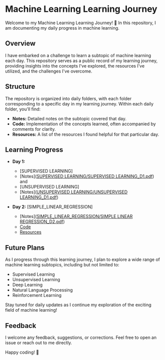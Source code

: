 # Machine Learning Learning Journey

Welcome to my Machine Learning Learning Journey! 🚀 In this repository, I am documenting my daily progress in machine learning.

## Overview
I have embarked on a challenge to learn a subtopic of machine learning each day. This repository serves as a public record of my learning journey, 
providing insights into the concepts I've explored, the resources I've utilized, and the challenges I've overcome.

## Structure
The repository is organized into daily folders, with each folder corresponding to a specific day in my learning journey.
Within each daily folder, you'll find:

- **Notes:** Detailed notes on the subtopic covered that day.
- **Code:** Implementation of the concepts learned, often accompanied by comments for clarity.
- **Resources:** A list of the resources I found helpful for that particular day.

## Learning Progress

- **Day 1:**
  - [SUPERVISED LEARNING]
  - [Notes]([SUPERVISED LEARNING/SUPERVISED LEARNING_D1.pdf](https://github.com/Budha-Mohan/Machine_Learning/tree/main/SUPERVISED%20LEARNING))
    and
  - [UNSUPERVISED LEARNING]
  - [Notes]([UNSUPERVISED LEARNING/UNSUPERVISED LEARNING_D1.pdf](https://github.com/Budha-Mohan/Machine_Learning/tree/main/UNSUPERVISED%20LEARNING))


- **Day 2:** [SIMPLE_LINEAR_REGRESSION]
  - [Notes]([SIMPLE_LINEAR_REGRESSION/SIMPLE LINEAR REGRESSION_D2.pdf](https://github.com/Budha-Mohan/Machine_Learning/blob/main/SIMPLE_LINEAR_REGRESSION/SIMPLE%20LINEAR%20REGRESSION_D2.pdf))
  - [Code](Day2/Code/)
  - [Resources](Day2/Resources.md)


## Future Plans

As I progress through this learning journey, I plan to explore a wide range of machine learning subtopics, including but not limited to:
- Supervised Learning
- Unsupervised Learning
- Deep Learning
- Natural Language Processing
- Reinforcement Learning

Stay tuned for daily updates as I continue my exploration of the exciting field of machine learning!

## Feedback
I welcome any feedback, suggestions, or corrections. Feel free to open an issue or reach out to me directly.

Happy coding! 🤖
